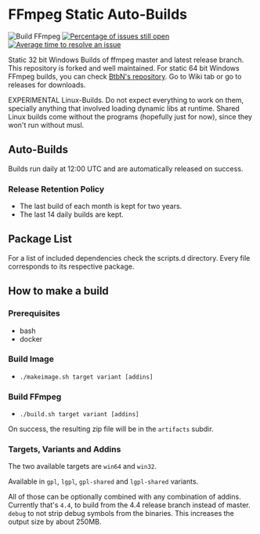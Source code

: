 # FFmpeg Static Auto-Builds

![Build FFmpeg](https://github.com/sudo-nautilus/FFmpeg-Builds-Win32/actions/workflows/build.yml/badge.svg)
[![Percentage of issues still open](http://isitmaintained.com/badge/open/sudo-nautilus/FFmpeg-Builds-Win32.svg)](http://isitmaintained.com/project/sudo-nautilus/FFmpeg-Builds-Win32 "Percentage of issues still open")
[![Average time to resolve an issue](http://isitmaintained.com/badge/resolution/sudo-nautilus/FFmpeg-Builds-Win32.svg)](http://isitmaintained.com/project/sudo-nautilus/FFmpeg-Builds-Win32 "Average time to resolve an issue")

Static 32 bit Windows Builds of ffmpeg master and latest release branch. This repository is forked and well maintained. For static 64 bit Windows FFmpeg builds, you can check [BtbN's repository](https://github.com/BtbN/FFmpeg-Builds). Go to Wiki tab or go to releases for downloads.

EXPERIMENTAL Linux-Builds. Do not expect everything to work on them, specially anything that involved loading dynamic libs at runtime.
Shared Linux builds come without the programs (hopefully just for now), since they won't run without musl.

## Auto-Builds

Builds run daily at 12:00 UTC and are automatically released on success.

### Release Retention Policy

- The last build of each month is kept for two years.
- The last 14 daily builds are kept.

## Package List

For a list of included dependencies check the scripts.d directory.
Every file corresponds to its respective package.

## How to make a build

### Prerequisites

* bash
* docker

### Build Image

* `./makeimage.sh target variant [addins]`

### Build FFmpeg

* `./build.sh target variant [addins]`

On success, the resulting zip file will be in the `artifacts` subdir.

### Targets, Variants and Addins

The two available targets are `win64` and `win32`.

Available in `gpl`, `lgpl`, `gpl-shared` and `lgpl-shared` variants.

All of those can be optionally combined with any combination of addins.
Currently that's `4.4`, to build from the 4.4 release branch instead of master.
`debug` to not strip debug symbols from the binaries. This increases the output size by about 250MB.

